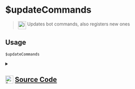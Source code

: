 # $updateCommands
> <img align="top" src="https://upload.wikimedia.org/wikipedia/commons/thumb/e/e4/Infobox_info_icon.svg/160px-Infobox_info_icon.svg.png?20150409153300" alt="image" width="25" height="auto"> Updates bot commands, also registers new ones
## Usage
```
$updateCommands
```
<details>
<summary>
    
## <img align="top" src="https://cdn4.iconfinder.com/data/icons/iconsimple-logotypes/512/github-512.png" alt="image" width="25" height="auto">  [Source Code](https://github.com/tryforge/ForgeScript-V2/blob/main/src/native/updateCommands.ts)
    
</summary>
    
```ts
import { NativeFunction, Return } from "../structures"

export default new NativeFunction({
    name: "$updateCommands",
    version: "1.0.2",
    description: "Updates bot commands, also registers new ones",
    unwrap: false,
    execute(ctx) {
        ctx.client.commands.refresh()
        return Return.success()
    },
})
```
    
</details>